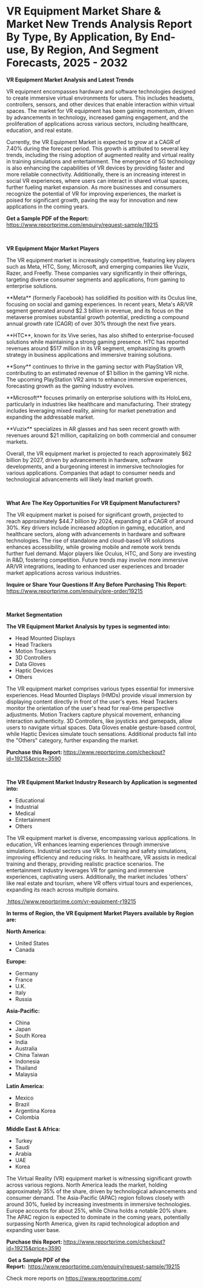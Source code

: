 <p><h1>VR Equipment Market Share & Market New Trends Analysis Report By Type, By Application, By End-use, By Region, And Segment Forecasts, 2025 - 2032</h1></p><p><strong>VR Equipment Market Analysis and Latest Trends</strong></p>
<p><p>VR equipment encompasses hardware and software technologies designed to create immersive virtual environments for users. This includes headsets, controllers, sensors, and other devices that enable interaction within virtual spaces. The market for VR equipment has been gaining momentum, driven by advancements in technology, increased gaming engagement, and the proliferation of applications across various sectors, including healthcare, education, and real estate.</p><p>Currently, the VR Equipment Market is expected to grow at a CAGR of 7.40% during the forecast period. This growth is attributed to several key trends, including the rising adoption of augmented reality and virtual reality in training simulations and entertainment. The emergence of 5G technology is also enhancing the capabilities of VR devices by providing faster and more reliable connectivity. Additionally, there is an increasing interest in social VR experiences, where users can interact in shared virtual spaces, further fueling market expansion. As more businesses and consumers recognize the potential of VR for improving experiences, the market is poised for significant growth, paving the way for innovation and new applications in the coming years.</p></p>
<p><strong>Get a Sample PDF of the Report:&nbsp;</strong> <a href="https://www.reportprime.com/enquiry/request-sample/19215?utm_campaign=2938&utm_medium=2&utm_source=Github&utm_content=ia&utm_term=19032025&utm_id=vr-equipment">https://www.reportprime.com/enquiry/request-sample/19215</a></p>
<p>&nbsp;</p>
<p><strong>VR Equipment Major Market Players</strong></p>
<p><p>The VR equipment market is increasingly competitive, featuring key players such as Meta, HTC, Sony, Microsoft, and emerging companies like Vuzix, Razer, and Freefly. These companies vary significantly in their offerings, targeting diverse consumer segments and applications, from gaming to enterprise solutions.</p><p>**Meta** (formerly Facebook) has solidified its position with its Oculus line, focusing on social and gaming experiences. In recent years, Meta's AR/VR segment generated around $2.3 billion in revenue, and its focus on the metaverse promises substantial growth potential, predicting a compound annual growth rate (CAGR) of over 30% through the next five years.</p><p>**HTC**, known for its Vive series, has also shifted to enterprise-focused solutions while maintaining a strong gaming presence. HTC has reported revenues around $517 million in its VR segment, emphasizing its growth strategy in business applications and immersive training solutions.</p><p>**Sony** continues to thrive in the gaming sector with PlayStation VR, contributing to an estimated revenue of $1 billion in the gaming VR niche. The upcoming PlayStation VR2 aims to enhance immersive experiences, forecasting growth as the gaming industry evolves.</p><p>**Microsoft** focuses primarily on enterprise solutions with its HoloLens, particularly in industries like healthcare and manufacturing. Their strategy includes leveraging mixed reality, aiming for market penetration and expanding the addressable market.</p><p>**Vuzix** specializes in AR glasses and has seen recent growth with revenues around $21 million, capitalizing on both commercial and consumer markets.</p><p>Overall, the VR equipment market is projected to reach approximately $62 billion by 2027, driven by advancements in hardware, software developments, and a burgeoning interest in immersive technologies for various applications. Companies that adapt to consumer needs and technological advancements will likely lead market growth.</p></p>
<p>&nbsp;</p>
<p><strong>What Are The Key Opportunities For VR Equipment Manufacturers?</strong></p>
<p><p>The VR equipment market is poised for significant growth, projected to reach approximately $44.7 billion by 2024, expanding at a CAGR of around 30%. Key drivers include increased adoption in gaming, education, and healthcare sectors, along with advancements in hardware and software technologies. The rise of standalone and cloud-based VR solutions enhances accessibility, while growing mobile and remote work trends further fuel demand. Major players like Oculus, HTC, and Sony are investing in R&D, fostering competition. Future trends may involve more immersive AR/VR integrations, leading to enhanced user experiences and broader market applications across various industries.</p></p>
<p><strong>Inquire or Share Your Questions If Any Before Purchasing This Report:</strong> <a href="https://www.reportprime.com/enquiry/pre-order/19215?utm_campaign=2938&utm_medium=2&utm_source=Github&utm_content=ia&utm_term=19032025&utm_id=vr-equipment">https://www.reportprime.com/enquiry/pre-order/19215</a></p>
<p>&nbsp;</p>
<p><strong>Market Segmentation</strong></p>
<p><strong>The VR Equipment Market Analysis by types is segmented into:</strong></p>
<p><ul><li>Head Mounted Displays</li><li>Head Trackers</li><li>Motion Trackers</li><li>3D Controllers</li><li>Data Gloves</li><li>Haptic Devices</li><li>Others</li></ul></p>
<p><p>The VR equipment market comprises various types essential for immersive experiences. Head Mounted Displays (HMDs) provide visual immersion by displaying content directly in front of the user's eyes. Head Trackers monitor the orientation of the user's head for real-time perspective adjustments. Motion Trackers capture physical movement, enhancing interaction authenticity. 3D Controllers, like joysticks and gamepads, allow users to navigate virtual spaces. Data Gloves enable gesture-based control, while Haptic Devices simulate touch sensations. Additional products fall into the "Others" category, further expanding the market.</p></p>
<p><strong>Purchase this Report:&nbsp;</strong><a href="https://www.reportprime.com/checkout?id=19215&price=3590&utm_campaign=2938&utm_medium=2&utm_source=Github&utm_content=ia&utm_term=19032025&utm_id=vr-equipment">https://www.reportprime.com/checkout?id=19215&price=3590</a></p>
<p>&nbsp;</p>
<p><strong>The VR Equipment Market Industry Research by Application is segmented into:</strong></p>
<p><ul><li>Educational</li><li>Industrial</li><li>Medical</li><li>Entertainment</li><li>Others</li></ul></p>
<p><p>The VR equipment market is diverse, encompassing various applications. In education, VR enhances learning experiences through immersive simulations. Industrial sectors use VR for training and safety simulations, improving efficiency and reducing risks. In healthcare, VR assists in medical training and therapy, providing realistic practice scenarios. The entertainment industry leverages VR for gaming and immersive experiences, captivating users. Additionally, the market includes 'others' like real estate and tourism, where VR offers virtual tours and experiences, expanding its reach across multiple domains.</p></p>
<p><a href="https://www.reportprime.com/vr-equipment-r19215?utm_campaign=2938&utm_medium=2&utm_source=Github&utm_content=ia&utm_term=19032025&utm_id=vr-equipment">&nbsp;https://www.reportprime.com/vr-equipment-r19215</a></p>
<p><strong>In terms of Region, the VR Equipment Market Players available by Region are:</strong></p>
<p>
    <p> <strong> North America: </strong>
        <ul>
            <li>United States</li>
            <li>Canada</li>
        </ul>
        </p> 
    <p> <strong> Europe: </strong>
        <ul>
            <li>Germany</li>
            <li>France</li>
            <li>U.K.</li>
            <li>Italy</li>
            <li>Russia</li>
        </ul>
        </p> 
    <p> <strong> Asia-Pacific: </strong>
        <ul>
            <li>China</li>
            <li>Japan</li>
            <li>South Korea</li>
            <li>India</li>
            <li>Australia</li>
            <li>China Taiwan</li>
            <li>Indonesia</li>
            <li>Thailand</li>
            <li>Malaysia</li>
        </ul>
        </p> 
    <p> <strong> Latin America: </strong>
        <ul>
            <li>Mexico</li>
            <li>Brazil</li>
            <li>Argentina Korea</li>
            <li>Colombia</li>
        </ul>
        </p> 
    <p> <strong> Middle East & Africa: </strong>
        <ul>
            <li>Turkey</li>
            <li>Saudi</li>
            <li>Arabia</li>
            <li>UAE</li>
            <li>Korea</li>
        </ul>
    </p>
    </p>
<p><p>The Virtual Reality (VR) equipment market is witnessing significant growth across various regions. North America leads the market, holding approximately 35% of the share, driven by technological advancements and consumer demand. The Asia-Pacific (APAC) region follows closely with around 30%, fueled by increasing investments in immersive technologies. Europe accounts for about 25%, while China holds a notable 20% share. The APAC region is expected to dominate in the coming years, potentially surpassing North America, given its rapid technological adoption and expanding user base.</p></p>
<p><strong>Purchase this Report: </strong><a href="https://www.reportprime.com/checkout?id=19215&price=3590&utm_campaign=2938&utm_medium=2&utm_source=Github&utm_content=ia&utm_term=19032025&utm_id=vr-equipment">https://www.reportprime.com/checkout?id=19215&price=3590</a></p>
<p>&nbsp;<strong>Get a Sample PDF of the Report:&nbsp;&nbsp;</strong><a href="https://www.reportprime.com/enquiry/request-sample/19215?utm_campaign=2938&utm_medium=2&utm_source=Github&utm_content=ia&utm_term=19032025&utm_id=vr-equipment">https://www.reportprime.com/enquiry/request-sample/19215</a></p>
<p><strong></strong></p>
<p>Check more reports on <a href="https://www.reportprime.com/?utm_campaign=2938&utm_medium=2&utm_source=Github&utm_content=ia&utm_term=19032025&utm_id=vr-equipment">https://www.reportprime.com/</a></p>